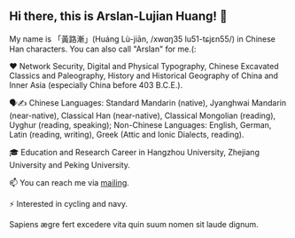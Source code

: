 ## Hi there, this is Arslan-Lujian Huang! 👋

My name is 「黃路漸」(Huáng Lù-jiān, /xwɑŋ35 lu51-tɕjɛn55/) in Chinese Han characters. You can also call "Arslan" for me.(:

❤️ Network Security, Digital and Physical Typography, Chinese Excavated Classics and Paleography, History and Historical Geography of China and Inner Asia (especially China before 403 B.C.E.).

🗣️✍️ Chinese Languages: Standard Mandarin (native), Jyanghwai Mandarin (near-native), Classical Han (near-native), Classical Mongolian (reading), Uyghur (reading, speaking); Non-Chinese Languages: English, German, Latin (reading, writing), Greek (Attic and Ionic Dialects, reading).

🎓 Education and Research Career in Hangzhou University, Zhejiang University and Peking University.

📫 You can reach me via [mailing](mailto:lujianje+zju.edu.cn).

⚡ Interested in cycling and navy.

Sapiens ægre fert excedere vita quin suum nomen sit laude dignum.

<!--
h-lujian/h-lujian is a ✨ _special_ ✨ repository because its README.md (this file) appears on your GitHub profile.

Here are some ideas to get you started:

- 🔭 I’m currently working on ...
- 🌱 I’m currently learning ...
- 👯 I’m looking to collaborate on ...
- 🤔 I’m looking for help with ...
- 💬 Ask me about ...
- 📫 How to reach me: ...
- 😄 Pronouns: ...
- ⚡ Fun fact: ...
-->

